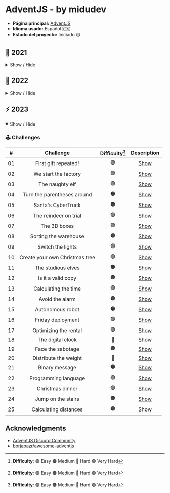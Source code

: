 # AdventJS - by midudev

- **Página principal:** [AdventJS](https://adventjs.dev/es)
- **Idioma usado:** Español 🇪🇸
- **Estado del proyecto:** Iniciado 🟡

## 🦠 2021

<details hide>

<summary>Show / Hide</summary>

### 🕹️ Challenges

|  #  |                             Challenge                             | Difficulty[^1] |                Description                 |
| :-: | :---------------------------------------------------------------: | :------------: | :----------------------------------------: |
| 01  |                    Contando ovejas para dormir                    |       🟢       | [Show](https://adventjs.dev/challenges/01) |
| 02  |               ¡Ayuda al elfo a listar los regalos!                |       🟢       | [Show](https://adventjs.dev/challenges/02) |
| 03  |               El Grinch quiere fastidiar la Navidad               |       🟠       | [Show](https://adventjs.dev/challenges/03) |
| 04  |               ¡Es hora de poner la navidad en casa!               |       🟠       | [Show](https://adventjs.dev/challenges/04) |
| 05  |                Contando los días para los regalos                 |       🟢       | [Show](https://adventjs.dev/challenges/05) |
| 06  |                  Rematando los exámenes finales                   |       🟠       | [Show](https://adventjs.dev/challenges/06) |
| 07  |                     Buscando en el almacén...                     |       🟠       | [Show](https://adventjs.dev/challenges/07) |
| 08  |                  La locura de las criptomonedas                   |       🟠       | [Show](https://adventjs.dev/challenges/08) |
| 09  |                  Agrupando cosas automáticamente                  |       🔴       | [Show](https://adventjs.dev/challenges/09) |
| 10  |                       La máquina del cambio                       |       🔴       | [Show](https://adventjs.dev/challenges/10) |
| 11  |           ¿Vale la pena la tarjeta fidelidad del cine?            |       🟠       | [Show](https://adventjs.dev/challenges/11) |
| 12  |              La ruta perfecta para dejar los regalos              |       🔴       | [Show](https://adventjs.dev/challenges/12) |
| 13  |                  Envuelve regalos con asteriscos                  |       🟢       | [Show](https://adventjs.dev/challenges/13) |
| 14  |                     En busca del reno perdido                     |       🟠       | [Show](https://adventjs.dev/challenges/14) |
| 15  |                         El salto perfecto                         |       🟠       | [Show](https://adventjs.dev/challenges/15) |
| 16  |                    Descifrando los números...                     |       🟢       | [Show](https://adventjs.dev/challenges/16) |
| 17  |            La locura de enviar paquetes en esta época             |       🔴       | [Show](https://adventjs.dev/challenges/17) |
| 18  |                El sistema operativo de Santa Claus                |       🟢       | [Show](https://adventjs.dev/challenges/18) |
| 19  |                ¿Qué deberíamos aprender en Platzi?                |       🟠       | [Show](https://adventjs.dev/challenges/19) |
| 20  |                  ¿Una carta de pangramas? ¡QUÉ!                   |       🟢       | [Show](https://adventjs.dev/challenges/20) |
| 21  |                      La ruta con los regalos                      |       🔴       | [Show](https://adventjs.dev/challenges/21) |
| 22  |                ¿Cuántos adornos necesita el árbol?                |       🟠       | [Show](https://adventjs.dev/challenges/22) |
| 23  | ¿Puedes reconfigurar las fábricas para no parar de crear regalos? |       🟣       | [Show](https://adventjs.dev/challenges/23) |
| 24  |                   Comparando árboles de Navidad                   |       🟠       | [Show](https://adventjs.dev/challenges/24) |
| 25  |            El último juego y hasta el año que viene 👋            |       🟠       | [Show](https://adventjs.dev/challenges/25) |

</details>

## 🤖 2022

<details>

<summary>Show / Hide</summary>

### 🕹️ Challenges

|  #  |                Challenge                 | Difficulty[^1] |                   Description                   |
| :-: | :--------------------------------------: | :------------: | :---------------------------------------------: |
| 01  |   Automating Christmas gift wrapping!    |       🟢       | [Show](https://adventjs.dev/challenges/2022/1)  |
| 02  |  Nobody wants to do extra hours at work  |       🟢       | [Show](https://adventjs.dev/challenges/2022/2)  |
| 03  | How many packs of gifts can Santa carry? |       🟢       | [Show](https://adventjs.dev/challenges/2022/3)  |
| 04  |     Box inside a box and another...      |       🟠       | [Show](https://adventjs.dev/challenges/2022/4)  |
| 05  |         Optimizing Santa's trips         |       🔴       | [Show](https://adventjs.dev/challenges/2022/5)  |
| 06  |        Creating xmas decorations         |       🟠       | [Show](https://adventjs.dev/challenges/2022/6)  |
| 07  |          Doing gifts inventory           |       🟢       | [Show](https://adventjs.dev/challenges/2022/7)  |
| 08  |           We need a mechanic!            |       🟠       | [Show](https://adventjs.dev/challenges/2022/8)  |
| 09  |            Crazy Xmas lights             |       🟢       | [Show](https://adventjs.dev/challenges/2022/9)  |
| 10  |       The Santa Claus sleigh jump        |       🟠       | [Show](https://adventjs.dev/challenges/2022/10) |
| 11  |       Santa Claus is Scrum Master        |       🔴       | [Show](https://adventjs.dev/challenges/2022/11) |
| 12  |          Electric sleighs, wow!          |       🟠       | [Show](https://adventjs.dev/challenges/2022/12) |
| 13  |      Backups for Santa Claus files       |       🟢       | [Show](https://adventjs.dev/challenges/2022/13) |
| 14  |              The best path               |       🟠       | [Show](https://adventjs.dev/challenges/2022/14) |
| 15  |      Decorating the Christmas tree       |       🟠       | [Show](https://adventjs.dev/challenges/2022/15) |
| 16  |       Fixing Santa Claus' letters        |       🔴       | [Show](https://adventjs.dev/challenges/2022/16) |
| 17  |          Carrying gifts in bags          |       🟠       | [Show](https://adventjs.dev/challenges/2022/17) |
| 18  |            We ran out of ink!            |       🟢       | [Show](https://adventjs.dev/challenges/2022/18) |
| 19  |            Sorting the toys!             |       🟢       | [Show](https://adventjs.dev/challenges/2022/19) |
| 20  |          More challenging trips          |       🔴       | [Show](https://adventjs.dev/challenges/2022/20) |
| 21  |         Creating the gifts table         |       🟠       | [Show](https://adventjs.dev/challenges/2022/21) |
| 22  |            The lights in sync            |       🟢       | [Show](https://adventjs.dev/challenges/2022/22) |
| 23  |           Santa Claus Compiler           |       🔴       | [Show](https://adventjs.dev/challenges/2022/23) |
| 24  |       The last challenge is a maze       |       🔴       | [Show](https://adventjs.dev/challenges/2022/24) |

</details>

## ⚡️ 2023

<details open>

<summary>Show / Hide</summary>

### 🕹️ Challenges

|  #  |           Challenge            | Difficulty[^1] |                   Description                   |
| :-: | :----------------------------: | :------------: | :---------------------------------------------: |
| 01  |      First gift repeated!      |       🟢       | [Show](https://adventjs.dev/challenges/2023/1)  |
| 02  |      We start the factory      |       🟢       | [Show](https://adventjs.dev/challenges/2023/2)  |
| 03  |        The naughty elf         |       🟢       | [Show](https://adventjs.dev/challenges/2023/3)  |
| 04  |  Turn the parentheses around   |       🟠       | [Show](https://adventjs.dev/challenges/2023/4)  |
| 05  |       Santa's CyberTruck       |       🟠       | [Show](https://adventjs.dev/challenges/2023/5)  |
| 06  |     The reindeer on trial      |       🟢       | [Show](https://adventjs.dev/challenges/2023/6)  |
| 07  |          The 3D boxes          |       🟢       | [Show](https://adventjs.dev/challenges/2023/7)  |
| 08  |     Sorting the warehouse      |       🟠       | [Show](https://adventjs.dev/challenges/2023/8)  |
| 09  |       Switch the lights        |       🟢       | [Show](https://adventjs.dev/challenges/2023/9)  |
| 10  | Create your own Christmas tree |       🟢       | [Show](https://adventjs.dev/challenges/2023/10) |
| 11  |       The studious elves       |       🟠       | [Show](https://adventjs.dev/challenges/2023/11) |
| 12  |       Is it a valid copy       |       🟠       | [Show](https://adventjs.dev/challenges/2023/12) |
| 13  |      Calculating the time      |       🟢       | [Show](https://adventjs.dev/challenges/2023/13) |
| 14  |        Avoid the alarm         |       🟠       | [Show](https://adventjs.dev/challenges/2023/14) |
| 15  |        Autonomous robot        |       🟠       | [Show](https://adventjs.dev/challenges/2023/15) |
| 16  |       Friday deployment        |       🟢       | [Show](https://adventjs.dev/challenges/2023/16) |
| 17  |     Optimizing the rental      |       🟢       | [Show](https://adventjs.dev/challenges/2023/17) |
| 18  |       The digital clock        |       🔴       | [Show](https://adventjs.dev/challenges/2023/18) |
| 19  |       Face the sabotage        |       🟠       | [Show](https://adventjs.dev/challenges/2023/19) |
| 20  |     Distribute the weight      |       🔴       | [Show](https://adventjs.dev/challenges/2023/20) |
| 21  |         Binary message         |       🟠       | [Show](https://adventjs.dev/challenges/2023/21) |
| 22  |      Programming language      |       🟢       | [Show](https://adventjs.dev/challenges/2023/22) |
| 23  |        Christmas dinner        |       🟢       | [Show](https://adventjs.dev/challenges/2023/23) |
| 24  |       Jump on the stairs       |       🟠       | [Show](https://adventjs.dev/challenges/2023/24) |
| 25  |     Calculating distances      |       🟠       | [Show](https://adventjs.dev/challenges/2023/25) |

[^1]: **Difficulty**: 🟢 Easy 🟠 Medium 🔴 Hard 🟣 Very Hard

</details>

## Acknowledgments

- [AdventJS Discord Community](https://discord.gg/midudev#915910832259477534)
- [borjapazr/awesome-adventjs](https://github.com/borjapazr/awesome-adventjs)
